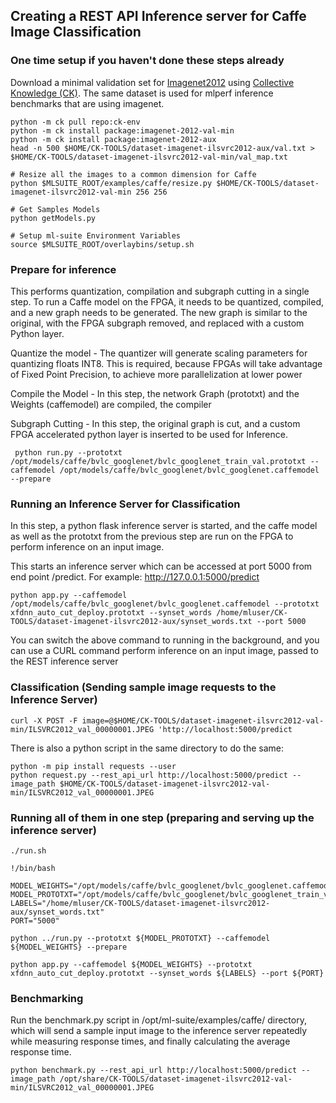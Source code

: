 ## Creating a REST API Inference server for Caffe Image Classification  

### One time setup if you haven't done these steps already

Download a minimal validation set for [Imagenet2012](http://www.image-net.org/challenges/LSVRC/2012) using [Collective Knowledge (CK)](https://github.com/ctuning).
The same dataset is used for mlperf inference benchmarks that are using imagenet.

```
python -m ck pull repo:ck-env
python -m ck install package:imagenet-2012-val-min
python -m ck install package:imagenet-2012-aux
head -n 500 $HOME/CK-TOOLS/dataset-imagenet-ilsvrc2012-aux/val.txt > $HOME/CK-TOOLS/dataset-imagenet-ilsvrc2012-val-min/val_map.txt

# Resize all the images to a common dimension for Caffe
python $MLSUITE_ROOT/examples/caffe/resize.py $HOME/CK-TOOLS/dataset-imagenet-ilsvrc2012-val-min 256 256

# Get Samples Models 
python getModels.py

# Setup ml-suite Environment Variables
source $MLSUITE_ROOT/overlaybins/setup.sh

```

### Prepare for inference

This performs quantization, compilation and subgraph cutting in a single step. To run a Caffe model on the FPGA, it needs to be quantized, compiled, and a new graph needs to be generated. The new graph is similar to the original, with the FPGA subgraph removed, and replaced with a custom Python layer.

  Quantize the model - The quantizer will generate scaling parameters for quantizing floats INT8. This is required, because FPGAs will take advantage of Fixed Point Precision, to achieve more parallelization at lower power

  Compile the Model - In this step, the network Graph (prototxt) and the Weights (caffemodel) are compiled, the compiler

  Subgraph Cutting - In this step, the original graph is cut, and a custom FPGA accelerated python layer is inserted to be used for Inference.

  ```
   python run.py --prototxt /opt/models/caffe/bvlc_googlenet/bvlc_googlenet_train_val.prototxt --caffemodel /opt/models/caffe/bvlc_googlenet/bvlc_googlenet.caffemodel --prepare
  ```

### Running an Inference Server for Classification

In this step, a python flask inference server is started, and the caffe model as well as the prototxt from the previous step are run on the FPGA to perform inference on an input image.

This starts an inference server which can be accessed at port 5000 from end point /predict. For example: http://127.0.0.1:5000/predict

   ```
   python app.py --caffemodel /opt/models/caffe/bvlc_googlenet/bvlc_googlenet.caffemodel --prototxt xfdnn_auto_cut_deploy.prototxt --synset_words /home/mluser/CK-TOOLS/dataset-imagenet-ilsvrc2012-aux/synset_words.txt --port 5000
   ```

You can switch the above command to running in the background, and you can use a CURL command perform inference on an input image, passed to the REST inference server

### Classification (Sending sample image requests to the Inference Server)

   ```
   curl -X POST -F image=@$HOME/CK-TOOLS/dataset-imagenet-ilsvrc2012-val-min/ILSVRC2012_val_00000001.JPEG 'http://localhost:5000/predict
   ```

There is also a python script in the same directory to do the same:

   ```
   python -m pip install requests --user
   python request.py --rest_api_url http://localhost:5000/predict --image_path $HOME/CK-TOOLS/dataset-imagenet-ilsvrc2012-val-min/ILSVRC2012_val_00000001.JPEG
   ```

### Running all of them in one step (preparing and serving up the inference server)

   ```
   ./run.sh
   ```

   ```
   !/bin/bash

   MODEL_WEIGHTS="/opt/models/caffe/bvlc_googlenet/bvlc_googlenet.caffemodel"
   MODEL_PROTOTXT="/opt/models/caffe/bvlc_googlenet/bvlc_googlenet_train_val.prototxt"
   LABELS="/home/mluser/CK-TOOLS/dataset-imagenet-ilsvrc2012-aux/synset_words.txt"
   PORT="5000"

   python ../run.py --prototxt ${MODEL_PROTOTXT} --caffemodel ${MODEL_WEIGHTS} --prepare

   python app.py --caffemodel ${MODEL_WEIGHTS} --prototxt xfdnn_auto_cut_deploy.prototxt --synset_words ${LABELS} --port ${PORT}
   ```

### Benchmarking

   Run the benchmark.py script in /opt/ml-suite/examples/caffe/ directory, which will send a sample input image to the inference server repeatedly while measuring response times, and finally calculating the average response time.

  ```
  python benchmark.py --rest_api_url http://localhost:5000/predict --image_path /opt/share/CK-TOOLS/dataset-imagenet-ilsvrc2012-val-min/ILSVRC2012_val_00000001.JPEG
  ```

